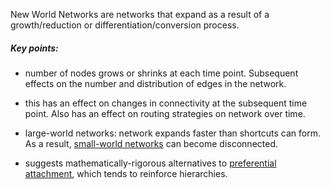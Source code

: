 New World Networks are networks that expand as a result of a growth/reduction or differentiation/conversion process.

##### Key points:

* number of nodes grows or shrinks at each time point. Subsequent effects on the number and distribution of edges in the network.

* this has an effect on changes in connectivity at the subsequent time point. Also has an effect on routing strategies on network over time.

* large-world networks: network expands faster than shortcuts can form. As a result, [small-world networks](http://www.scholarpedia.org/article/Small-world_network) can become disconnected.

* suggests mathematically-rigorous alternatives to [preferential attachment](https://en.wikipedia.org/wiki/Preferential_attachment), which tends to reinforce hierarchies.
